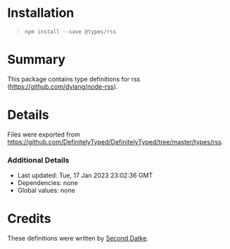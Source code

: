 # Installation
> `npm install --save @types/rss`

# Summary
This package contains type definitions for rss (https://github.com/dylang/node-rss).

# Details
Files were exported from https://github.com/DefinitelyTyped/DefinitelyTyped/tree/master/types/rss.

### Additional Details
 * Last updated: Tue, 17 Jan 2023 23:02:36 GMT
 * Dependencies: none
 * Global values: none

# Credits
These definitions were written by [Second Datke](https://github.com/secondwtq).
